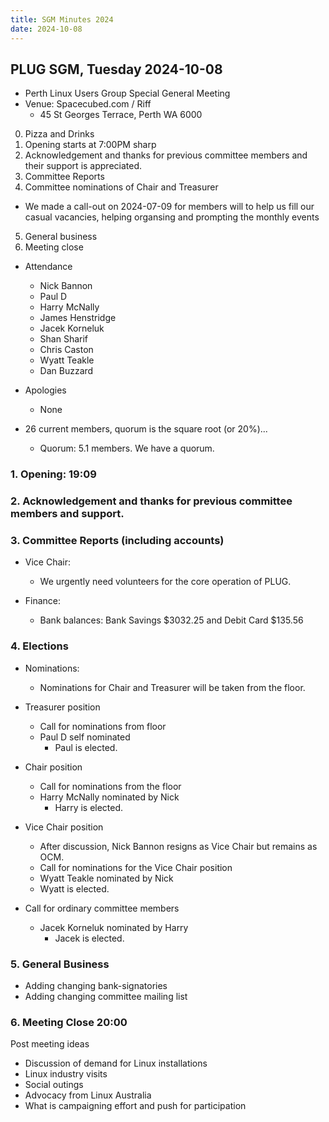 ```yaml
---
title: SGM Minutes 2024
date: 2024-10-08
---
```


<!--more-->
## PLUG SGM, Tuesday 2024-10-08
- Perth Linux Users Group Special General Meeting
- Venue: Spacecubed.com / Riff
  - 45 St Georges Terrace, Perth WA 6000

0. Pizza and Drinks
1. Opening starts at 7:00PM sharp
2. Acknowledgement and thanks for previous committee members and their support is appreciated.
3. Committee Reports
4. Committee nominations of Chair and Treasurer
- We made a call-out on 2024-07-09 for members will to help us fill our casual vacancies, helping organsing and prompting the monthly events
5. General business
6. Meeting close

- Attendance
  - Nick Bannon
  - Paul D
  - Harry McNally
  - James Henstridge
  - Jacek Korneluk 
  - Shan Sharif
  - Chris Caston
  - Wyatt Teakle
  - Dan Buzzard

- Apologies
  - None

- 26 current members, quorum is the square root (or 20%)...
  - Quorum: 5.1 members. We have a quorum.

### 1. Opening: 19:09

### 2. Acknowledgement and thanks for previous committee members and support.

### 3. Committee Reports (including accounts)
  - Vice Chair:
    - We urgently need volunteers for the core operation of PLUG.
 
  - Finance:
    - Bank balances: Bank Savings $3032.25 and Debit Card $135.56

### 4. Elections
- Nominations:
  - Nominations for Chair and Treasurer will be taken from the floor.

- Treasurer position
  - Call for nominations from floor
  - Paul D self nominated
    - Paul is elected.

- Chair position
  - Call for nominations from the floor
  - Harry McNally nominated by Nick
    - Harry is elected.

- Vice Chair position
  - After discussion, Nick Bannon resigns as Vice Chair but remains as OCM.
  - Call for nominations for the Vice Chair position
  - Wyatt Teakle nominated by Nick
   - Wyatt is elected.

- Call for ordinary committee members
  - Jacek Korneluk nominated by Harry
      - Jacek is elected.

### 5. General Business
- Adding changing bank-signatories
- Adding changing committee mailing list

### 6. Meeting Close 20:00

Post meeting ideas
- Discussion of demand for Linux installations
- Linux industry visits
- Social outings
- Advocacy from Linux Australia
- What is campaigning effort and push for participation
